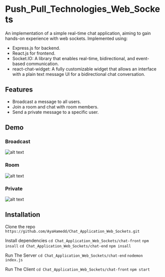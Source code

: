 # Push_Pull_Technologies_Web_Sockets

An implementation of a simple real-time chat application, aiming to gain hands-on experience with web sockets.
Implemented using:
- Express.js for backend.
- React.js for frontend.
- Socket.IO: A library that enables real-time, bidirectional, and event-based communication.
- react-chat-widget: A fully customizable widget that allows an interface with a plain text message UI for a bidirectional chat conversation.

## Features
- Broadcast a message to all users.
- Join a room and chat with room members.
- Send a private message to a specific user.

## Demo 
### Broadcast
![alt text](https://github.com/AyaHamedd/Push_Pull_Technologies_Web_Sockets/blob/main/demo/broadcast.gif?raw=true)

### Room
![alt text](https://github.com/AyaHamedd/Push_Pull_Technologies_Web_Sockets/blob/main/demo/rooms.gif?raw=true)

### Private
![alt text](https://github.com/AyaHamedd/Push_Pull_Technologies_Web_Sockets/blob/main/demo/private.gif?raw=true)

## Installation
Clone the repo 
```https://github.com/AyaHamedd/Chat_Application_Web_Sockets.git```

Install dependencies
```cd Chat_Application_Web_Sockets/chat-front```
```npm insall```
```cd Chat_Application_Web_Sockets/chat-end```
```npm insall```

Run The Server
```cd Chat_Application_Web_Sockets/chat-end```
```nodemon index.js```

Run The Client
```cd Chat_Application_Web_Sockets/chat-front```
```npm start```
